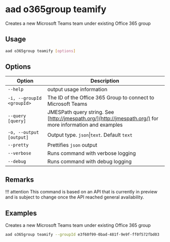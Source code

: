 # aad o365group teamify

Creates a new Microsoft Teams team under existing Office 365 group

## Usage

```sh
aad o365group teamify [options]
```

## Options

Option|Description
------|-----------
`--help`|output usage information
`-i, --groupId <groupId>`|The ID of the Office 365 Group to connect to Microsoft Teams
`--query [query]`|JMESPath query string. See [http://jmespath.org/](http://jmespath.org/) for more information and examples
`-o, --output [output]`|Output type. `json`&#x7c;`text`. Default `text`
`--pretty`|Prettifies `json` output
`--verbose`|Runs command with verbose logging
`--debug`|Runs command with debug logging

## Remarks

!!! attention
    This command is based on an API that is currently in preview and is subject to change once the API reached general availability.

## Examples

Creates a new Microsoft Teams team under existing Office 365 group

```sh
aad o365group teamify --groupId e3f60f99-0bad-481f-9e9f-ff0f572fbd03
```